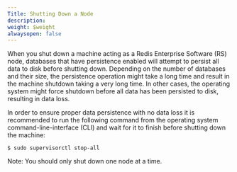 ```yaml
---
Title: Shutting Down a Node
description: 
weight: $weight
alwaysopen: false
---
```

When you shut down a machine acting as a Redis Enterprise Software (RS)
node, databases that have persistence enabled will attempt to persist
all data to disk before shutting down. Depending on the number of
databases and their size, the persistence operation might take a long
time and result in the machine shutdown taking a very long time. In
other cases, the operating system might force shutdown before all data
has been persisted to disk, resulting in data loss.

In order to ensure proper data persistence with no data loss it is
recommended to run the following command from the operating system
command-line-interface (CLI) and wait for it to finish before shutting
down the machine:

``` src
$ sudo supervisorctl stop-all
```

Note: You should only shut down one node at a time.
